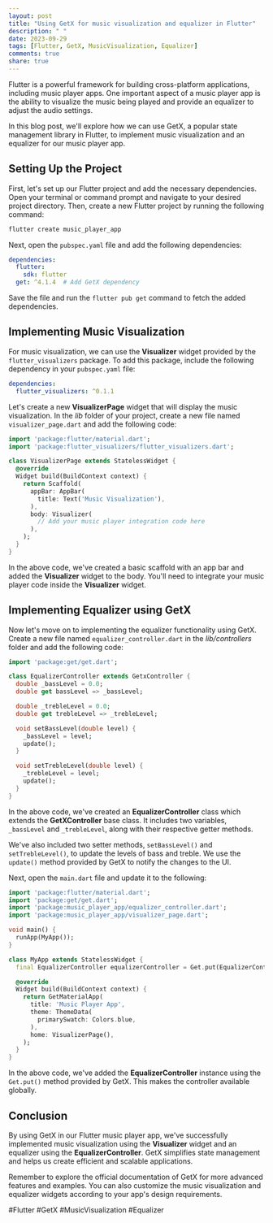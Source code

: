 ```yaml
---
layout: post
title: "Using GetX for music visualization and equalizer in Flutter"
description: " "
date: 2023-09-29
tags: [Flutter, GetX, MusicVisualization, Equalizer]
comments: true
share: true
---
```


Flutter is a powerful framework for building cross-platform applications, including music player apps. One important aspect of a music player app is the ability to visualize the music being played and provide an equalizer to adjust the audio settings.

In this blog post, we'll explore how we can use GetX, a popular state management library in Flutter, to implement music visualization and an equalizer for our music player app.

## Setting Up the Project

First, let's set up our Flutter project and add the necessary dependencies. Open your terminal or command prompt and navigate to your desired project directory. Then, create a new Flutter project by running the following command:

```bash
flutter create music_player_app
```

Next, open the `pubspec.yaml` file and add the following dependencies:

```yaml
dependencies:
  flutter:
    sdk: flutter
  get: ^4.1.4  # Add GetX dependency
```

Save the file and run the `flutter pub get` command to fetch the added dependencies.

## Implementing Music Visualization

For music visualization, we can use the **Visualizer** widget provided by the `flutter_visualizers` package. To add this package, include the following dependency in your `pubspec.yaml` file:

```yaml
dependencies:
  flutter_visualizers: ^0.1.1
```

Let's create a new **VisualizerPage** widget that will display the music visualization. In the *lib* folder of your project, create a new file named `visualizer_page.dart` and add the following code:

```dart
import 'package:flutter/material.dart';
import 'package:flutter_visualizers/flutter_visualizers.dart';

class VisualizerPage extends StatelessWidget {
  @override
  Widget build(BuildContext context) {
    return Scaffold(
      appBar: AppBar(
        title: Text('Music Visualization'),
      ),
      body: Visualizer(
        // Add your music player integration code here
      ),
    );
  }
}
```

In the above code, we've created a basic scaffold with an app bar and added the **Visualizer** widget to the body. You'll need to integrate your music player code inside the **Visualizer** widget.

## Implementing Equalizer using GetX

Now let's move on to implementing the equalizer functionality using GetX. Create a new file named `equalizer_controller.dart` in the *lib/controllers* folder and add the following code:

```dart
import 'package:get/get.dart';

class EqualizerController extends GetxController {
  double _bassLevel = 0.0;
  double get bassLevel => _bassLevel;

  double _trebleLevel = 0.0;
  double get trebleLevel => _trebleLevel;

  void setBassLevel(double level) {
    _bassLevel = level;
    update();
  }

  void setTrebleLevel(double level) {
    _trebleLevel = level;
    update();
  }
}
```

In the above code, we've created an **EqualizerController** class which extends the **GetXController** base class. It includes two variables, `_bassLevel` and `_trebleLevel`, along with their respective getter methods.

We've also included two setter methods, `setBassLevel()` and `setTrebleLevel()`, to update the levels of bass and treble. We use the `update()` method provided by GetX to notify the changes to the UI.

Next, open the `main.dart` file and update it to the following:

```dart
import 'package:flutter/material.dart';
import 'package:get/get.dart';
import 'package:music_player_app/equalizer_controller.dart';
import 'package:music_player_app/visualizer_page.dart';

void main() {
  runApp(MyApp());
}

class MyApp extends StatelessWidget {
  final EqualizerController equalizerController = Get.put(EqualizerController());

  @override
  Widget build(BuildContext context) {
    return GetMaterialApp(
      title: 'Music Player App',
      theme: ThemeData(
        primarySwatch: Colors.blue,
      ),
      home: VisualizerPage(),
    );
  }
}
```

In the above code, we've added the **EqualizerController** instance using the `Get.put()` method provided by GetX. This makes the controller available globally.

## Conclusion

By using GetX in our Flutter music player app, we've successfully implemented music visualization using the **Visualizer** widget and an equalizer using the **EqualizerController**. GetX simplifies state management and helps us create efficient and scalable applications.

Remember to explore the official documentation of GetX for more advanced features and examples. You can also customize the music visualization and equalizer widgets according to your app's design requirements.

#Flutter #GetX #MusicVisualization #Equalizer